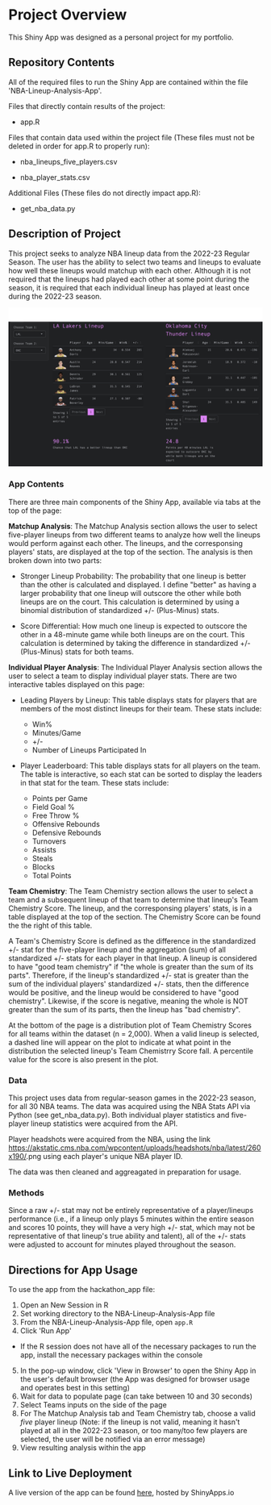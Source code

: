# Project Overview

This Shiny App was designed as a personal project for my portfolio.

## Repository Contents

All of the required files to run the Shiny App are contained within the file 'NBA-Lineup-Analysis-App'.

Files that directly contain results of the project:

* app.R

Files that contain data used within the project file (These files must not be deleted in order for app.R to properly run):

* nba_lineups_five_players.csv

* nba_player_stats.csv

Additional Files (These files do not directly impact app.R):

* get_nba_data.py

## Description of Project

This project seeks to analyze NBA lineup data from the 2022-23 Regular Season. The user has the ability to select two teams and lineups to evaluate how well these lineups would matchup with each other. Although it is not required that the lineups had played each other at some point during the season, it is required that each individual lineup has played at least once during the 2022-23 season.

![title](app.png)

### App Contents

There are three main components of the Shiny App, available via tabs at the top of the page:

**Matchup Analysis**: The Matchup Analysis section allows the user to select five-player lineups from two different teams to analyze how well the lineups would perform against each other. The lineups, and the corresponsing players' stats, are displayed at the top of the section. The analysis is then broken down into two parts:

* Stronger Lineup Probability: The probability that one lineup is better than the other is calculated and displayed. I define "better" as having a larger probability that one lineup will outscore the other while both lineups are on the court. This calculation is determined by using a binomial distribution of standardized +/- (Plus-Minus) stats.

* Score Differential: How much one lineup is expected to outscore the other in a 48-minute game while both lineups are on the court. This calculation is determined by taking the difference in standardized +/- (Plus-Minus) stats for both teams.

**Individual Player Analysis**: The Individual Player Analysis section allows the user to select a team to display individual player stats. There are two interactive tables displayed on this page:

* Leading Players by Lineup: This table displays stats for players that are members of the most distinct lineups for their team. These stats include:

  * Win%
  * Minutes/Game
  * +/-
  * Number of Lineups Participated In
 
* Player Leaderboard: This table displays stats for all players on the team. The table is interactive, so each stat can be sorted to display the leaders in that stat for the team. These stats include:

  * Points per Game
  * Field Goal %
  * Free Throw %
  * Offensive Rebounds
  * Defensive Rebounds
  * Turnovers
  * Assists
  * Steals
  * Blocks
  * Total Points

**Team Chemistry**: The Team Chemistry section allows the user to select a team and a subsequent lineup of that team to determine that lineup's Team Chemistry Score. The lineup, and the corresponsing players' stats, is in a table displayed at the top of the section. The Chemistry Score can be found the the right of this table.

A Team's Chemistry Score is defined as the difference in the standardized +/- stat for the five-player lineup and the aggregation (sum) of all standardized +/- stats for each player in that lineup. A lineup is considered to have "good team chemistry" if "the whole is greater than the sum of its parts". Therefore, if the lineup's standardized +/- stat is greater than the sum of the individual players' standardized +/- stats, then the difference would be positive, and the lineup would be considered to have "good chemistry". Likewise, if the score is negative, meaning the whole is NOT greater than the sum of its parts, then the lineup has "bad chemistry".

At the bottom of the page is a distribution plot of Team Chemistry Scores for all teams within the dataset (n = 2,000). When a valid lineup is selected, a dashed line will appear on the plot to indicate at what point in the distribution the selected lineup's Team Chemistrry Score fall. A percentile value for the score is also present in the plot.

### Data

This project uses data from regular-season games in the 2022-23 season, for all 30 NBA teams. The data was acquired using the NBA Stats API via Python (see get_nba_data.py). Both individual player statistics and five-player lineup statistics were acquired from the API.

Player headshots were acquired from the NBA, using the link https://akstatic.cms.nba.com/wpcontent/uploads/headshots/nba/latest/260x190/<player nba id>.png using each player's unique NBA player ID.

The data was then cleaned and aggreagated in preparation for usage.

### Methods

Since a raw +/- stat may not be entirely representative of a player/lineups performance (i.e., if a lineup only plays 5 minutes within the entire season and scores 10 points, they will have a very high +/- stat, which may not be representative of that lineup's true ability and talent), all of the +/- stats were adjusted to account for minutes played throughout the season.

## Directions for App Usage

To use the app from the hackathon_app file:

1. Open an New Session in R
2. Set working directory to the NBA-Lineup-Analysis-App file
3. From the NBA-Lineup-Analysis-App file, open `app.R`
4. Click 'Run App'

* If the R session does not have all of the necessary packages to run the app, install the necessary packages within the console

5. In the pop-up window, click 'View in Browser' to open the Shiny App in the user's default browser (the App was designed for browser usage and operates best in this setting)
6. Wait for data to populate page (can take between 10 and 30 seconds)
7. Select Teams inputs on the side of the page
8. For The Matchup Analysis tab and Team Chemistry tab, choose a valid *five* player lineup (Note: if the lineup is not valid, meaning it hasn't played at all in the 2022-23 season, or too many/too few players are selected, the user will be notified via an error message)
9. View resulting analysis within the app

## Link to Live Deployment

A live version of the app can be found [here](sobeirne.shinyapps.io/nba-lineup-analysis/), hosted by ShinyApps.io
